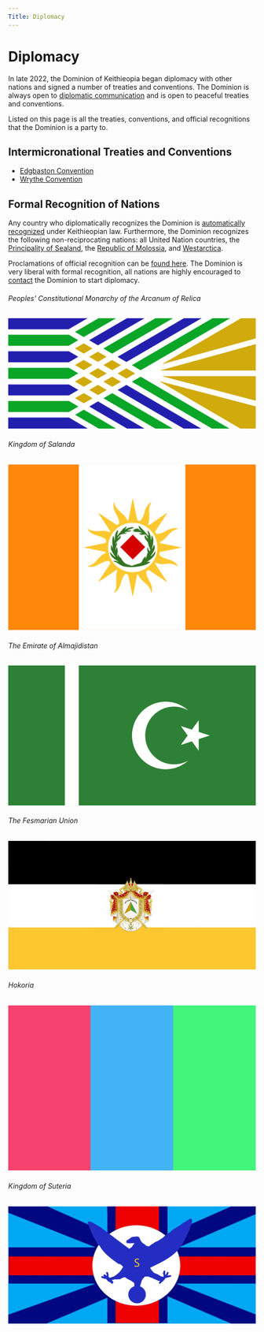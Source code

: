 ```yaml
---
Title: Diplomacy
---
```


# Diplomacy
In late 2022, the Dominion of Keithieopia began diplomacy with other nations and signed a number of treaties and 
conventions. The Dominion is always open to [diplomatic communication](/?contact) and is open to peaceful treaties
and conventions.

Listed on this page is all the treaties, conventions, and official recognitions that the Dominion is a party to. 


## Intermicronational Treaties and Conventions
- [Edgbaston Convention](/assets/diplomacy/edgbaston-convention.pdf)
- [Wrythe Convention](/assets/diplomacy/wrythe-convention.png)

## Formal Recognition of Nations
Any country who diplomatically recognizes the Dominion is [automatically recognized](https://wiki.keithieopia.org/doku.php?id=kcn:2023-22) 
under Keithieopian law. Furthermore, the Dominion recognizes the following non-reciprocating nations: all United 
Nation countries, the [Principality of Sealand](https://sealandgov.org/), the 
[Republic of Molossia](https://www.molossia.org/), and [Westarctica](https://westarctica.info).

Proclamations of official recognition can be [found here](https://wiki.keithieopia.org/doku.php?id=proc:start). The
Dominion is very liberal with formal recognition, all nations are highly encouraged to [contact](/?contact) the 
Dominion to start diplomacy. 

<div class="row m-5">
  <div class="col-md-2 text-center">
    <h6>Peoples' Constitutional Monarchy of the Arcanum of Relica</h6>
    <img class="img-thumbnail" src="/assets/flags/parsecha.png">
  </div>
  <div class="col-md-2 text-center">
    <h6>Kingdom of Salanda</h6>
    <img class="img-thumbnail" src="/assets/flags/salanda.png">
  </div>
  <div class="col-md-2 text-center">
    <h6>The Emirate of Almajidistan</h6>
    <img class="img-thumbnail" src="/assets/flags/almajidistan.png">
  </div>
  <div class="col-md-2 text-center">
    <h6>The Fesmarian Union</h6>
    <img class="img-thumbnail" src="/assets/flags/fesmar.jpg">
  </div>
  <div class="col-md-2 text-center">
    <h6>Hokoria</h6>
    <img class="img-thumbnail" src="/assets/flags/hokoria.png">
  </div>
  <div class="col-md-2 text-center">
    <h6>Kingdom of Suteria</h6>
    <img class="img-thumbnail" src="/assets/flags/suteria.jpg">
  </div>
</div>



